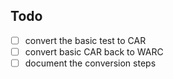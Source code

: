 
## Todo

- [ ] convert the basic test to CAR
- [ ] convert basic CAR back to WARC
- [ ] document the conversion steps
